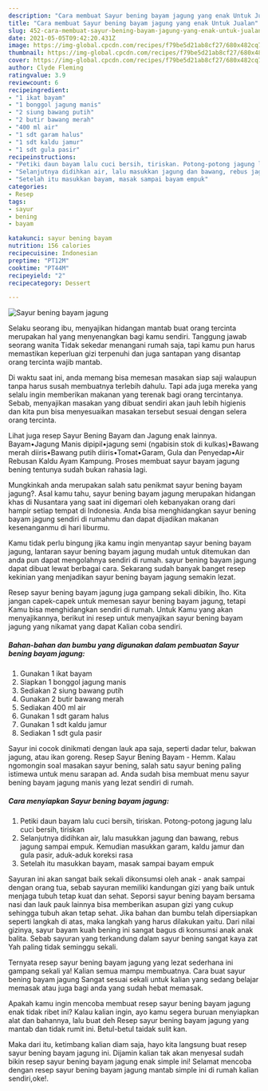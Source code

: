 ```yaml
---
description: "Cara membuat Sayur bening bayam jagung yang enak Untuk Jualan"
title: "Cara membuat Sayur bening bayam jagung yang enak Untuk Jualan"
slug: 452-cara-membuat-sayur-bening-bayam-jagung-yang-enak-untuk-jualan
date: 2021-05-05T09:42:20.431Z
image: https://img-global.cpcdn.com/recipes/f79be5d21ab8cf27/680x482cq70/sayur-bening-bayam-jagung-foto-resep-utama.jpg
thumbnail: https://img-global.cpcdn.com/recipes/f79be5d21ab8cf27/680x482cq70/sayur-bening-bayam-jagung-foto-resep-utama.jpg
cover: https://img-global.cpcdn.com/recipes/f79be5d21ab8cf27/680x482cq70/sayur-bening-bayam-jagung-foto-resep-utama.jpg
author: Clyde Fleming
ratingvalue: 3.9
reviewcount: 6
recipeingredient:
- "1 ikat bayam"
- "1 bonggol jagung manis"
- "2 siung bawang putih"
- "2 butir bawang merah"
- "400 ml air"
- "1 sdt garam halus"
- "1 sdt kaldu jamur"
- "1 sdt gula pasir"
recipeinstructions:
- "Petiki daun bayam lalu cuci bersih, tiriskan. Potong-potong jagung lalu cuci bersih, tiriskan"
- "Selanjutnya didihkan air, lalu masukkan jagung dan bawang, rebus jagung sampai empuk. Kemudian masukkan garam, kaldu jamur dan gula pasir, aduk-aduk koreksi rasa"
- "Setelah itu masukkan bayam, masak sampai bayam empuk"
categories:
- Resep
tags:
- sayur
- bening
- bayam

katakunci: sayur bening bayam 
nutrition: 156 calories
recipecuisine: Indonesian
preptime: "PT12M"
cooktime: "PT44M"
recipeyield: "2"
recipecategory: Dessert

---
```



![Sayur bening bayam jagung](https://img-global.cpcdn.com/recipes/f79be5d21ab8cf27/680x482cq70/sayur-bening-bayam-jagung-foto-resep-utama.jpg)

Selaku seorang ibu, menyajikan hidangan mantab buat orang tercinta merupakan hal yang menyenangkan bagi kamu sendiri. Tanggung jawab seorang  wanita Tidak sekedar menangani rumah saja, tapi kamu pun harus memastikan keperluan gizi terpenuhi dan juga santapan yang disantap orang tercinta wajib mantab.

Di waktu  saat ini, anda memang bisa memesan masakan siap saji walaupun tanpa harus susah membuatnya terlebih dahulu. Tapi ada juga mereka yang selalu ingin memberikan makanan yang terenak bagi orang tercintanya. Sebab, menyajikan masakan yang dibuat sendiri akan jauh lebih higienis dan kita pun bisa menyesuaikan masakan tersebut sesuai dengan selera orang tercinta. 

Lihat juga resep Sayur Bening Bayam dan Jagung enak lainnya. Bayam•Jagung Manis dipipil•jagung semi (ngabisin stok di kulkas)•Bawang merah diiris•Bawang putih diiris•Tomat•Garam, Gula dan Penyedap•Air Rebusan Kaldu Ayam Kampung. Proses membuat sayur bayam jagung bening tentunya sudah bukan rahasia lagi.

Mungkinkah anda merupakan salah satu penikmat sayur bening bayam jagung?. Asal kamu tahu, sayur bening bayam jagung merupakan hidangan khas di Nusantara yang saat ini digemari oleh kebanyakan orang dari hampir setiap tempat di Indonesia. Anda bisa menghidangkan sayur bening bayam jagung sendiri di rumahmu dan dapat dijadikan makanan kesenanganmu di hari liburmu.

Kamu tidak perlu bingung jika kamu ingin menyantap sayur bening bayam jagung, lantaran sayur bening bayam jagung mudah untuk ditemukan dan anda pun dapat mengolahnya sendiri di rumah. sayur bening bayam jagung dapat dibuat lewat berbagai cara. Sekarang sudah banyak banget resep kekinian yang menjadikan sayur bening bayam jagung semakin lezat.

Resep sayur bening bayam jagung juga gampang sekali dibikin, lho. Kita jangan capek-capek untuk memesan sayur bening bayam jagung, tetapi Kamu bisa menghidangkan sendiri di rumah. Untuk Kamu yang akan menyajikannya, berikut ini resep untuk menyajikan sayur bening bayam jagung yang nikamat yang dapat Kalian coba sendiri.

<!--inarticleads1-->

##### Bahan-bahan dan bumbu yang digunakan dalam pembuatan Sayur bening bayam jagung:

1. Gunakan 1 ikat bayam
1. Siapkan 1 bonggol jagung manis
1. Sediakan 2 siung bawang putih
1. Gunakan 2 butir bawang merah
1. Sediakan 400 ml air
1. Gunakan 1 sdt garam halus
1. Gunakan 1 sdt kaldu jamur
1. Sediakan 1 sdt gula pasir


Sayur ini cocok dinikmati dengan lauk apa saja, seperti dadar telur, bakwan jagung, atau ikan goreng. Resep Sayur Bening Bayam - Hemm. Kalau ngomongin soal masakan sayur bening, salah satu sayur bening paling istimewa untuk menu sarapan ad. Anda sudah bisa membuat menu sayur bening bayam jagung manis yang lezat sendiri di rumah. 

<!--inarticleads2-->

##### Cara menyiapkan Sayur bening bayam jagung:

1. Petiki daun bayam lalu cuci bersih, tiriskan. Potong-potong jagung lalu cuci bersih, tiriskan
1. Selanjutnya didihkan air, lalu masukkan jagung dan bawang, rebus jagung sampai empuk. Kemudian masukkan garam, kaldu jamur dan gula pasir, aduk-aduk koreksi rasa
1. Setelah itu masukkan bayam, masak sampai bayam empuk


Sayuran ini akan sangat baik sekali dikonsumsi oleh anak - anak sampai dengan orang tua, sebab sayuran memiliki kandungan gizi yang baik untuk menjaga tubuh tetap kuat dan sehat. Seporsi sayur bening bayam bersama nasi dan lauk pauk lainnya bisa memberikan asupan gizi yang cukup sehingga tubuh akan tetap sehat. Jika bahan dan bumbu telah dipersiapkan seperti langkah di atas, maka langkah yang harus dilakukan yaitu. Dari nilai gizinya, sayur bayam kuah bening ini sangat bagus di konsumsi anak anak balita. Sebab sayuran yang terkandung dalam sayur bening sangat kaya zat Yah paling tidak seminggu sekali. 

Ternyata resep sayur bening bayam jagung yang lezat sederhana ini gampang sekali ya! Kalian semua mampu membuatnya. Cara buat sayur bening bayam jagung Sangat sesuai sekali untuk kalian yang sedang belajar memasak atau juga bagi anda yang sudah hebat memasak.

Apakah kamu ingin mencoba membuat resep sayur bening bayam jagung enak tidak ribet ini? Kalau kalian ingin, ayo kamu segera buruan menyiapkan alat dan bahannya, lalu buat deh Resep sayur bening bayam jagung yang mantab dan tidak rumit ini. Betul-betul taidak sulit kan. 

Maka dari itu, ketimbang kalian diam saja, hayo kita langsung buat resep sayur bening bayam jagung ini. Dijamin kalian tak akan menyesal sudah bikin resep sayur bening bayam jagung enak simple ini! Selamat mencoba dengan resep sayur bening bayam jagung mantab simple ini di rumah kalian sendiri,oke!.

